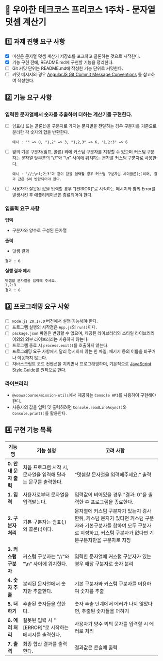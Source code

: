 # 📝 우아한 테크코스 프리코스 1주차 - 문자열 덧셈 계산기
## 1️⃣ 과제 진행 요구 사항
- [X] 미션은 문자열 덧셈 계산기 저장소를 포크하고 클론하는 것으로 시작한다.
- [X] 기능 구현 전에, README.md에 구현할 기능을 정리한다.
- [ ] Git 커밋 단위는 README.md에 작성한 기능 단위로 커밋한다.
- [ ] 커밋 메시지의 경우 [AngularJS Git Commit Message Conventions](https://gist.github.com/stephenparish/9941e89d80e2bc58a153) 를 참고하여 작성한다.
## 2️⃣ 기능 요구 사항
### 입력한 문자열에서 숫자를 추출하여 더하는 계산기를 구현한다.
- [ ] 쉼표(,) 또는 콜론(:)을 구분자로 가지는 문자열을 전달하는 경우 구분자를 기준으로 분리한 각 숫자의 합을 반환한다.

      예시 : "" => 0, "1,2" => 3, "1,2,3" => 6, "1,2:3" => 6

- [ ] 앞의 기본 구분자(쉼표, 콜론) 외에 커스텀 구분자를 지정할 수 있으며 커스텀 구분자는 문자열 앞부분의 "//"와 "\n" 사이에 위치하는 문자를 커스텀 구분자로 사용한다.
      
      예시 : "//;\n1;2;3"과 같이 값을 입력할 경우 커스텀 구분자는 세미콜론(;)이며, 결과 값은 6이 반환되어야 한다.
      
- [ ] 사용자가 잘못된 값을 입력할 경우 "[ERROR]"로 시작하는 메시지와 함께 Error를 발생시킨 후 애플리케이션은 종료되어야 한다.
### 입출력 요구 사항
**입력**
- 구분자와 양수로 구성된 문자열

**출력**
- 덧셈 결과
```
결과 : 6
```

**실행 결과 예시**
```
덧셈할 문자열을 입력해 주세요.
1,2:3
결과 : 6
```
## 3️⃣ 프로그래밍 요구 사항
- [ ] `Node.js 20.17.0` 버전에서 실행 가능해야 한다.
- [ ] 프로그램 실행의 시작점은 `App.js`의 `run()`이다.
- [ ] `package.json` 파일은 변경할 수 없으며, 제공된 라이브러리와 스타일 라이브러리 이외의 외부 라이브러리는 사용하지 않는다.
- [ ] 프로그램 종료 시 `process.exit()`를 호출하지 않는다.
- [ ] 프로그래밍 요구 사항에서 달리 명시하지 않는 한 파일, 패키지 등의 이름을 바꾸거나 이동하지 않는다.
- [ ] 자바스크립트 코드 컨벤션을 지키면서 프로그래밍하며, 기본적으로 [JavaScript Style Guide](https://github.com/woowacourse/woowacourse-docs/tree/main/styleguide/javascript)를 원칙으로 한다.
### 라이브러리
- `@woowacourse/mission-utils`에서 제공하는 `Console API`를 사용하여 구현해야 한다.
- 사용자의 값을 입력 및 출력하려면 `Console.readLineAsync()`와 `Console.print()`를 활용한다.
## 4️⃣ 구현 기능 목록
| 기능명 | 기능 설명 | 고려 사항 |
| --- | --- | --- |
| **0. 안내 문자 출력** | 처음 프로그램 시작 시, 문자열을 입력해 달라는 문구를 출력한다. | "덧셈할 문자열을 입력해주세요." 출력|
| **1. 입력** | 사용자로부터 문자열을 입력받는다. | 입력값이 비어있을 경우 "결과: 0"을 출력한 후 프로그램을 종료한다. |
| **2. 구분자 처리** | 기본 구분자는 쉼표(,)와 콜론(:)이다. | 문자열에 커스텀 구분자가 있는지 검사한뒤, 커스텀 문자가 있다면 커스텀 구분자와 기본구분자를 합하여 모두 구분자로 지정하고, 커스텀 구분자가 없다면 기본구분자만을 구분자로 지정 |
| **3. 커스텀 구분자** | 커스텀 구분자는 "//"와 "\n" 사이에 위치한다. | 입력한 문자열에 커스텀 구분자가 있는 경우 해당 구분자로 숫자 분리 |
| **4. 숫자 추출** | 분리된 문자열에서 숫자만 추출한다. | 기본 구분자와 커스텀 구분자를 이용하여 숫자를 추출 |
| **5. 더하기** | 추출된 숫자들을 합한다. | 숫자 추출 단계에서 에러가 나지 않았다면, 추출된 숫자들을 더하기 |
| **6. 에러 처리** | 잘못된 입력 시 "[ERROR]"로 시작하는 메시지를 출력한다. | 사용자가 양수 외의 문자를 입력할 시 에러로 처리 |
| **7. 출력** | 최종 합산 결과를 출력한다. | 결과값은 콘솔에 출력 |
